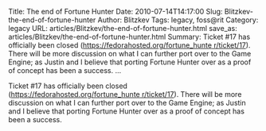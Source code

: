 Title: The end of Fortune Hunter
Date: 2010-07-14T14:17:00
Slug: Blitzkev-the-end-of-fortune-hunter
Author: Blitzkev
Tags: legacy, foss@rit
Category: legacy
URL: articles/Blitzkev/the-end-of-fortune-hunter.html
save_as: articles/Blitzkev/the-end-of-fortune-hunter.html
Summary: Ticket #17 has officially been closed ([https://fedorahosted.org/fortune_hunte r/ticket/17](https://fedorahosted.org/fortune_hunter/ticket/17)). There will be more discussion on what I can further port over to the Game Engine; as Justin and I believe that porting Fortune Hunter over as a proof of concept has been a success.   ... 

Ticket #17 has officially been closed ([https://fedorahosted.org/fortune_hunte
r/ticket/17](https://fedorahosted.org/fortune_hunter/ticket/17)). There will
be more discussion on what I can further port over to the Game Engine; as
Justin and I believe that porting Fortune Hunter over as a proof of concept
has been a success.

